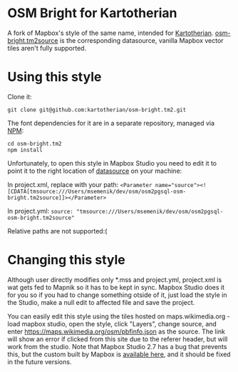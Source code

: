 # OSM Bright for Kartotherian

A fork of Mapbox's style of the same name, intended for [Kartotherian](https://github.com/kartotherian). [osm-bright.tm2source](https://github.com/kartotherian/osm-bright.tm2) is the corresponding datasource, vanilla Mapbox vector tiles aren't fully supported.

# Using this style

Clone it:

```git clone git@github.com:kartotherian/osm-bright.tm2.git```

The font dependencies for it are in a separate repository, managed via [NPM](https://www.npmjs.com/):

```
cd osm-bright.tm2
npm install
```

Unfortunately, to open this style in Mapbox Studio you need to edit it to point it to the right location of [datasource](https://github.com/kartotherian/osm-bright.tm2) on your machine:

In project.xml, replace with your path:
```<Parameter name="source"><![CDATA[tmsource:///Users/msemenik/dev/osm/osm2pgsql-osm-bright.tm2source]]></Parameter>```

In project.yml:
```source: "tmsource:///Users/msemenik/dev/osm/osm2pgsql-osm-bright.tm2source"```

Relative paths are not supported:(

# Changing this style
Although user directly modifies only *.mss and project.yml, project.xml is wat gets fed to Mapnik so it has to be kept in sync. Mapbox Studio does it for you so if you had to change something otside of it, just load the style in the Studio, make a null edit to affected file and save the project.

You can easily edit this style using the tiles hosted on maps.wikimedia.org - load mapbox studio, open the style, click "Layers", change source, and enter https://maps.wikimedia.org/osm/pbfinfo.json as the source.  The link will show an error if clicked from this site due to the referer header, but will work from the studio.  Note that Mapbox Studio 2.7 has a bug that prevents this, but the custom built by Mapbox is  [available here](https://github.com/mapbox/mapbox-studio/issues/1268#issuecomment-135673871), and it should be fixed in the future versions.
